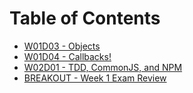 # Table of Contents

* [W01D03 - Objects](/w01d3)
* [W01D04 - Callbacks!](/w01d4)
* [W02D01 - TDD, CommonJS, and NPM](/w02d1)
* [BREAKOUT - Week 1 Exam Review](/breakout-w1-exam)
